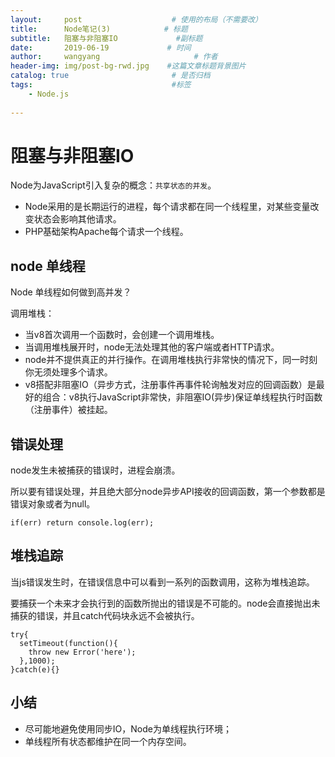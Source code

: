 ```yaml
---
layout:     post                    # 使用的布局（不需要改）
title:      Node笔记(3)            # 标题 
subtitle:   阻塞与非阻塞IO             #副标题
date:       2019-06-19             # 时间
author:     wangyang                     # 作者
header-img: img/post-bg-rwd.jpg    #这篇文章标题背景图片
catalog: true                       # 是否归档
tags:                               #标签
    - Node.js
     
---
```


阻塞与非阻塞IO
==============

Node为JavaScript引入复杂的概念：`共享状态的并发`。

* Node采用的是长期运行的进程，每个请求都在同一个线程里，对某些变量改变状态会影响其他请求。
* PHP基础架构Apache每个请求一个线程。

node 单线程
-------

Node 单线程如何做到高并发？

调用堆栈： 
* 当v8首次调用一个函数时，会创建一个调用堆栈。
* 当调用堆栈展开时，node无法处理其他的客户端或者HTTP请求。
* node并不提供真正的并行操作。在调用堆栈执行非常快的情况下，同一时刻你无须处理多个请求。
* v8搭配非阻塞IO（异步方式，注册事件再事件轮询触发对应的回调函数）是最好的组合：v8执行JavaScript非常快，非阻塞IO(异步)保证单线程执行时函数（注册事件）被挂起。


错误处理
----------

node发生未被捕获的错误时，进程会崩溃。

所以要有错误处理，并且绝大部分node异步API接收的回调函数，第一个参数都是错误对象或者为null。

<pre><code>if(err) return console.log(err);</code></pre>


堆栈追踪
-----------
当js错误发生时，在错误信息中可以看到一系列的函数调用，这称为堆栈追踪。

要捕获一个未来才会执行到的函数所抛出的错误是不可能的。node会直接抛出未捕获的错误，并且catch代码块永远不会被执行。
<pre><code>try{
  setTimeout(function(){
	throw new Error('here');
  },1000);
}catch(e){}</code></pre>

小结
----------
* 尽可能地避免使用同步IO，Node为单线程执行环境；
* 单线程所有状态都维护在同一个内存空间。
